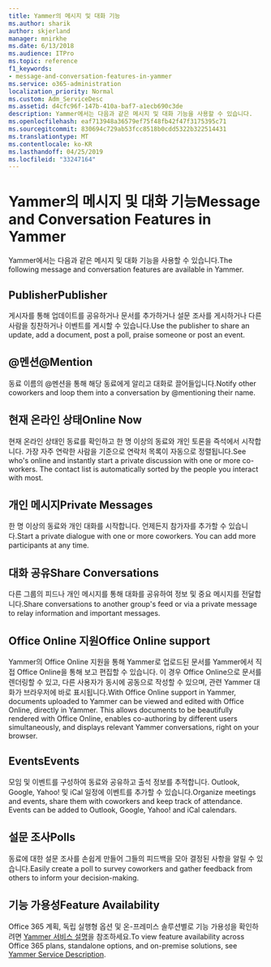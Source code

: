 ```yaml
---
title: Yammer의 메시지 및 대화 기능
ms.author: sharik
author: skjerland
manager: mnirkhe
ms.date: 6/13/2018
ms.audience: ITPro
ms.topic: reference
f1_keywords:
- message-and-conversation-features-in-yammer
ms.service: o365-administration
localization_priority: Normal
ms.custom: Adm_ServiceDesc
ms.assetid: d4cfc96f-147b-410a-baf7-a1ecb690c3de
description: Yammer에서는 다음과 같은 메시지 및 대화 기능을 사용할 수 있습니다.
ms.openlocfilehash: eaf713948a36579ef75f48fb42f47f3175395c71
ms.sourcegitcommit: 830694c729ab53fcc8518b0cdd5322b322514431
ms.translationtype: MT
ms.contentlocale: ko-KR
ms.lasthandoff: 04/25/2019
ms.locfileid: "33247164"
---
```

# <a name="message-and-conversation-features-in-yammer"></a><span data-ttu-id="336c2-103">Yammer의 메시지 및 대화 기능</span><span class="sxs-lookup"><span data-stu-id="336c2-103">Message and Conversation Features in Yammer</span></span>

<span data-ttu-id="336c2-104">Yammer에서는 다음과 같은 메시지 및 대화 기능을 사용할 수 있습니다.</span><span class="sxs-lookup"><span data-stu-id="336c2-104">The following message and conversation features are available in Yammer.</span></span>
  
## <a name="publisher"></a><span data-ttu-id="336c2-105">Publisher</span><span class="sxs-lookup"><span data-stu-id="336c2-105">Publisher</span></span>
<span data-ttu-id="336c2-106"><a name="bkmk_Publisher"> </a></span><span class="sxs-lookup"><span data-stu-id="336c2-106"></span></span>

<span data-ttu-id="336c2-107">게시자를 통해 업데이트를 공유하거나 문서를 추가하거나 설문 조사를 게시하거나 다른 사람을 칭찬하거나 이벤트를 게시할 수 있습니다.</span><span class="sxs-lookup"><span data-stu-id="336c2-107">Use the publisher to share an update, add a document, post a poll, praise someone or post an event.</span></span>
  
## <a name="mention"></a><span data-ttu-id="336c2-108">@멘션</span><span class="sxs-lookup"><span data-stu-id="336c2-108">@Mention</span></span>
<span data-ttu-id="336c2-109"><a name="bkmk_AtMention"> </a></span><span class="sxs-lookup"><span data-stu-id="336c2-109"></span></span>

<span data-ttu-id="336c2-110">동료 이름의 @멘션을 통해 해당 동료에게 알리고 대화로 끌어들입니다.</span><span class="sxs-lookup"><span data-stu-id="336c2-110">Notify other coworkers and loop them into a conversation by @mentioning their name.</span></span>
  
## <a name="online-now"></a><span data-ttu-id="336c2-111">현재 온라인 상태</span><span class="sxs-lookup"><span data-stu-id="336c2-111">Online Now</span></span>
<span data-ttu-id="336c2-112"><a name="bkmk_OnlineNow"> </a></span><span class="sxs-lookup"><span data-stu-id="336c2-112"></span></span>

<span data-ttu-id="336c2-p101">현재 온라인 상태인 동료를 확인하고 한 명 이상의 동료와 개인 토론을 즉석에서 시작합니다. 가장 자주 연락한 사람을 기준으로 연락처 목록이 자동으로 정렬됩니다.</span><span class="sxs-lookup"><span data-stu-id="336c2-p101">See who's online and instantly start a private discussion with one or more co-workers. The contact list is automatically sorted by the people you interact with most.</span></span>
  
## <a name="private-messages"></a><span data-ttu-id="336c2-115">개인 메시지</span><span class="sxs-lookup"><span data-stu-id="336c2-115">Private Messages</span></span>
<span data-ttu-id="336c2-116"><a name="bkmk_PrivateMessages"> </a></span><span class="sxs-lookup"><span data-stu-id="336c2-116"></span></span>

<span data-ttu-id="336c2-p102">한 명 이상의 동료와 개인 대화를 시작합니다. 언제든지 참가자를 추가할 수 있습니다.</span><span class="sxs-lookup"><span data-stu-id="336c2-p102">Start a private dialogue with one or more coworkers. You can add more participants at any time.</span></span>
  
## <a name="share-conversations"></a><span data-ttu-id="336c2-119">대화 공유</span><span class="sxs-lookup"><span data-stu-id="336c2-119">Share Conversations</span></span>
<span data-ttu-id="336c2-120"><a name="bkmk_ShareConversations"> </a></span><span class="sxs-lookup"><span data-stu-id="336c2-120"></span></span>

<span data-ttu-id="336c2-121">다른 그룹의 피드나 개인 메시지를 통해 대화를 공유하여 정보 및 중요 메시지를 전달합니다.</span><span class="sxs-lookup"><span data-stu-id="336c2-121">Share conversations to another group's feed or via a private message to relay information and important messages.</span></span>
  
## <a name="office-online-support"></a><span data-ttu-id="336c2-122">Office Online 지원</span><span class="sxs-lookup"><span data-stu-id="336c2-122">Office Online support</span></span>
<span data-ttu-id="336c2-123"><a name="bkmk_ShareConversations"> </a></span><span class="sxs-lookup"><span data-stu-id="336c2-123"></span></span>

<span data-ttu-id="336c2-p103">Yammer의 Office Online 지원을 통해 Yammer로 업로드된 문서를 Yammer에서 직접 Office Online을 통해 보고 편집할 수 있습니다. 이 경우 Office Online으로 문서를 렌더링할 수 있고, 다른 사용자가 동시에 공동으로 작성할 수 있으며, 관련 Yammer 대화가 브라우저에 바로 표시됩니다.</span><span class="sxs-lookup"><span data-stu-id="336c2-p103">With Office Online support in Yammer, documents uploaded to Yammer can be viewed and edited with Office Online, directly in Yammer. This allows documents to be beautifully rendered with Office Online, enables co-authoring by different users simultaneously, and displays relevant Yammer conversations, right on your browser.</span></span>
  
## <a name="events"></a><span data-ttu-id="336c2-126">Events</span><span class="sxs-lookup"><span data-stu-id="336c2-126">Events</span></span>
<span data-ttu-id="336c2-127"><a name="bkmk_Events"> </a></span><span class="sxs-lookup"><span data-stu-id="336c2-127"></span></span>

<span data-ttu-id="336c2-p104">모임 및 이벤트를 구성하여 동료와 공유하고 출석 정보를 추적합니다. Outlook, Google, Yahoo! 및 iCal 일정에 이벤트를 추가할 수 있습니다.</span><span class="sxs-lookup"><span data-stu-id="336c2-p104">Organize meetings and events, share them with coworkers and keep track of attendance. Events can be added to Outlook, Google, Yahoo! and iCal calendars.</span></span>
  
## <a name="polls"></a><span data-ttu-id="336c2-131">설문 조사</span><span class="sxs-lookup"><span data-stu-id="336c2-131">Polls</span></span>
<span data-ttu-id="336c2-132"><a name="bkmk_Polls"> </a></span><span class="sxs-lookup"><span data-stu-id="336c2-132"></span></span>

<span data-ttu-id="336c2-133">동료에 대한 설문 조사를 손쉽게 만들어 그들의 피드백을 모아 결정된 사항을 알릴 수 있습니다.</span><span class="sxs-lookup"><span data-stu-id="336c2-133">Easily create a poll to survey coworkers and gather feedback from others to inform your decision-making.</span></span>
  
## <a name="feature-availability"></a><span data-ttu-id="336c2-134">기능 가용성</span><span class="sxs-lookup"><span data-stu-id="336c2-134">Feature Availability</span></span>
<span data-ttu-id="336c2-135"><a name="bkmk_Polls"> </a></span><span class="sxs-lookup"><span data-stu-id="336c2-135"></span></span>

<span data-ttu-id="336c2-136">Office 365 계획, 독립 실행형 옵션 및 온-프레미스 솔루션별로 기능 가용성을 확인하려면 [Yammer 서비스 설명](yammer-service-description.md)을 참조하세요.</span><span class="sxs-lookup"><span data-stu-id="336c2-136">To view feature availability across Office 365 plans, standalone options, and on-premise solutions, see [Yammer Service Description](yammer-service-description.md).</span></span>
  

